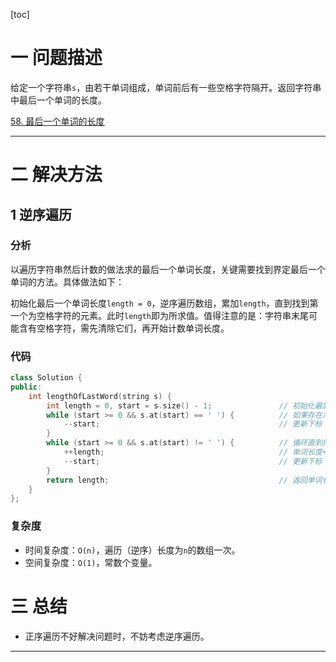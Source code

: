 [toc]

# 一 问题描述

给定一个字符串`s`，由若干单词组成，单词前后有一些空格字符隔开。返回字符串中最后一个单词的长度。

[58. 最后一个单词的长度](https://leetcode.cn/problems/length-of-last-word/)

---

# 二 解决方法

## 1 逆序遍历
### 分析

以遍历字符串然后计数的做法求的最后一个单词长度，关键需要找到界定最后一个单词的方法。具体做法如下：

初始化最后一个单词长度`length = 0`，逆序遍历数组，累加`length`，直到找到第一个为空格字符的元素。此时`length`即为所求值。值得注意的是：字符串末尾可能含有空格字符，需先清除它们，再开始计数单词长度。

### 代码

```cpp
class Solution {
public:
    int lengthOfLastWord(string s) {
        int length = 0, start = s.size() - 1;				// 初始化最后一个单词长度为0，逆序下标为n-1
        while (start >= 0 && s.at(start) == ' ') {			// 如果存在末尾空格，清除它们（跳过）
            --start;										// 更新下标
        }
        while (start >= 0 && s.at(start) != ' ') {			// 循环直到找到空格字符
            ++length;										// 单词长度+1
            --start;										// 更新下标
        }
        return length;										// 返回单词长度
    }
};
```

### 复杂度

* 时间复杂度：`O(n)`，遍历（逆序）长度为`n`的数组一次。
* 空间复杂度：`O(1)`，常数个变量。

# 三 总结

* 正序遍历不好解决问题时，不妨考虑逆序遍历。

---
